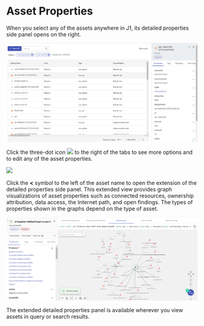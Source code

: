 # Asset Properties

When you select any of the assets anywhere in J1, its detailed properties side panel opens on the right.

![](../assets/asset-selected-entity-properties.png)

Click the three-dot icon  ![](C:\Users\lynch\OneDrive\Documents\GitHub\docs\knowledgeBase\assets\icons\assets-more.png)  to the right of the tabs to see more options and to edit any of the asset properties.


![](C:\Users\lynch\OneDrive\Documents\GitHub\docs\knowledgeBase\assets\asset-property-filter-select.png) 


Click the **<** symbol to the left of the asset name to open the extension of the detailed properties side panel. This extended view provides graph visualizations of asset properties such as connected resources, ownership attribution, data access, the Internet path, and open findings. The types of properties shown in the graphs depend on the type of asset. 

![](../assets/assets-detailed-properties-pane.png)



The extended detailed properties panel is available wherever you view assets in query or search results.